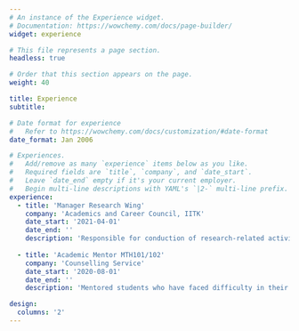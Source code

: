 ```yaml
---
# An instance of the Experience widget.
# Documentation: https://wowchemy.com/docs/page-builder/
widget: experience

# This file represents a page section.
headless: true

# Order that this section appears on the page.
weight: 40

title: Experience
subtitle:

# Date format for experience
#   Refer to https://wowchemy.com/docs/customization/#date-format
date_format: Jan 2006

# Experiences.
#   Add/remove as many `experience` items below as you like.
#   Required fields are `title`, `company`, and `date_start`.
#   Leave `date_end` empty if it's your current employer.
#   Begin multi-line descriptions with YAML's `|2-` multi-line prefix.
experience:
  - title: 'Manager Research Wing'
    company: 'Academics and Career Council, IITK'
    date_start: '2021-04-01'
    date_end: ''
    description: 'Responsible for conduction of research-related activities to promote research interests in the student community'
        
  - title: 'Academic Mentor MTH101/102'
    company: 'Counselling Service'
    date_start: '2020-08-01'
    date_end: ''
    description: 'Mentored students who have faced difficulty in their freshman year mathematics courses'

design:
  columns: '2'
---
```


